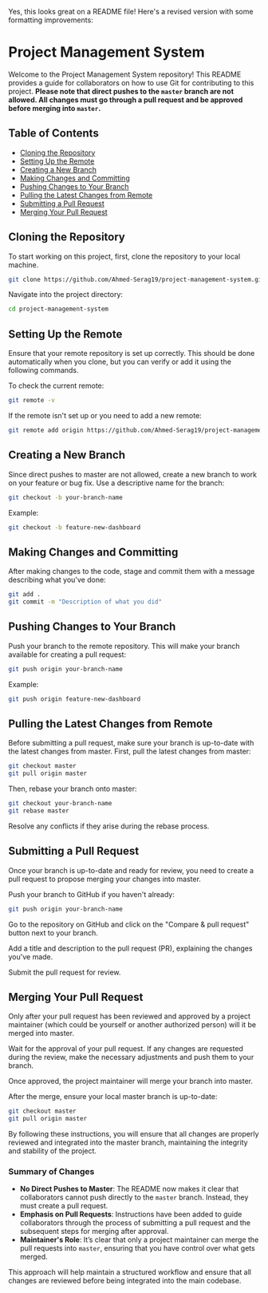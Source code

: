 Yes, this looks great on a README file! Here's a revised version with some formatting improvements:

# Project Management System

Welcome to the Project Management System repository! This README provides a guide for collaborators on how to use Git for contributing to this project. **Please note that direct pushes to the `master` branch are not allowed. All changes must go through a pull request and be approved before merging into `master`.**

## Table of Contents

- [Cloning the Repository](#cloning-the-repository)
- [Setting Up the Remote](#setting-up-the-remote)
- [Creating a New Branch](#creating-a-new-branch)
- [Making Changes and Committing](#making-changes-and-committing)
- [Pushing Changes to Your Branch](#pushing-changes-to-your-branch)
- [Pulling the Latest Changes from Remote](#pulling-the-latest-changes-from-remote)
- [Submitting a Pull Request](#submitting-a-pull-request)
- [Merging Your Pull Request](#merging-your-pull-request)

## Cloning the Repository

To start working on this project, first, clone the repository to your local machine.

```bash
git clone https://github.com/Ahmed-Serag19/project-management-system.git
```

Navigate into the project directory:

```bash
cd project-management-system
```

## Setting Up the Remote

Ensure that your remote repository is set up correctly. This should be done automatically when you clone, but you can verify or add it using the following commands.

To check the current remote:

```bash
git remote -v
```

If the remote isn't set up or you need to add a new remote:

```bash
git remote add origin https://github.com/Ahmed-Serag19/project-management-system.git
```

## Creating a New Branch

Since direct pushes to master are not allowed, create a new branch to work on your feature or bug fix. Use a descriptive name for the branch:

```bash
git checkout -b your-branch-name
```

Example:

```bash
git checkout -b feature-new-dashboard
```

## Making Changes and Committing

After making changes to the code, stage and commit them with a message describing what you've done:

```bash
git add .
git commit -m "Description of what you did"
```

## Pushing Changes to Your Branch

Push your branch to the remote repository. This will make your branch available for creating a pull request:

```bash
git push origin your-branch-name
```

Example:

```bash
git push origin feature-new-dashboard
```

## Pulling the Latest Changes from Remote

Before submitting a pull request, make sure your branch is up-to-date with the latest changes from master. First, pull the latest changes from master:

```bash
git checkout master
git pull origin master
```

Then, rebase your branch onto master:

```bash
git checkout your-branch-name
git rebase master
```

Resolve any conflicts if they arise during the rebase process.

## Submitting a Pull Request

Once your branch is up-to-date and ready for review, you need to create a pull request to propose merging your changes into master.

Push your branch to GitHub if you haven't already:

```bash
git push origin your-branch-name
```

Go to the repository on GitHub and click on the "Compare & pull request" button next to your branch.

Add a title and description to the pull request (PR), explaining the changes you've made.

Submit the pull request for review.

## Merging Your Pull Request

Only after your pull request has been reviewed and approved by a project maintainer (which could be yourself or another authorized person) will it be merged into master.

Wait for the approval of your pull request. If any changes are requested during the review, make the necessary adjustments and push them to your branch.

Once approved, the project maintainer will merge your branch into master.

After the merge, ensure your local master branch is up-to-date:

```bash
git checkout master
git pull origin master
```

By following these instructions, you will ensure that all changes are properly reviewed and integrated into the master branch, maintaining the integrity and stability of the project.

### Summary of Changes

- **No Direct Pushes to Master**: The README now makes it clear that collaborators cannot push directly to the `master` branch. Instead, they must create a pull request.
- **Emphasis on Pull Requests**: Instructions have been added to guide collaborators through the process of submitting a pull request and the subsequent steps for merging after approval.
- **Maintainer's Role**: It’s clear that only a project maintainer can merge the pull requests into `master`, ensuring that you have control over what gets merged.

This approach will help maintain a structured workflow and ensure that all changes are reviewed before being integrated into the main codebase.
